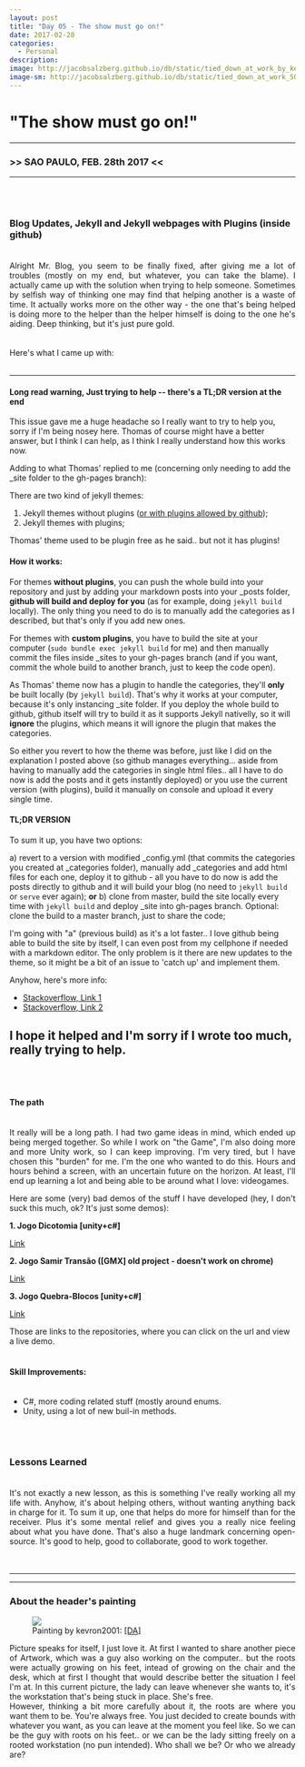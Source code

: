 ```yaml
---
layout: post
title: "Day 05 - The show must go on!"
date: 2017-02-28
categories:
  - Personal
description:
image: http://jacobsalzberg.github.io/db/static/tied_down_at_work_by_kevron2001-db0cihk.jpg
image-sm: http://jacobsalzberg.github.io/db/static/tied_down_at_work_500.jpg
---
```



# "The show must go on!"<br>
---
###  >> SAO PAULO, FEB. 28th 2017 <<
---
<br><br>

### Blog Updates, Jekyll and Jekyll webpages with Plugins (inside github) <br><br>
<div align="justify">
Alright Mr. Blog, you seem to be finally fixed, after giving me a lot of troubles (mostly on my end, but whatever, you can take the blame). I actually came up with the solution when trying to help someone. Sometimes by selfish way of thinking one may find that helping another is a waste of time. It actually works more on the other way - the one that's being helped is doing more to the helper than the helper himself is doing to the one he's aiding. Deep thinking, but it's just pure gold.

</div>
<br><br>
Here's what I came up with:<br><br>

---
#### Long read warning, Just trying to help -- there's a TL;DR version at the end

This issue gave me a huge headache so I really want to try to help you, sorry if I'm being nosey here. Thomas of course might have a better answer, but I think I can help, as I think I really understand how this works now. 

Adding to what Thomas' replied to me (concerning only needing to add the _site folder to the gh-pages branch):

There are two kind of jekyll themes:
1) Jekyll themes without plugins ([or with plugins allowed by github](https://help.github.com/articles/adding-jekyll-plugins-to-a-github-pages-site/));
2) Jekyll themes with plugins;

Thomas' theme used to be plugin free as he said.. but not it has plugins!

#### How it works: 

For themes **without plugins**, you can push the whole build into your repository and just by adding your markdown posts into your _posts folder, **github will build and deploy for you** (as for example, doing `jekyll build` locally). The only thing you need to do is to manually add the categories as I described, but that's only if you add new ones.

For themes with **custom plugins**, you have to build the site at your computer (`sudo bundle exec jekyll build` for me) and then manually commit the files inside _sites to your gh-pages branch (and if you want, commit the whole build to another branch, just to keep the code open).

As Thomas' theme now has a plugin to handle the categories, they'll **only** be built locally (by `jekyll build`). That's why it works at your computer, because it's only instancing _site folder. If you deploy the whole build to github, github itself will try to build it as it supports Jekyll nativelly, so it will **ignore** the plugins, which means it will ignore the plugin that makes the categories.

So either you revert to how the theme was before, just like I did on the explanation I posted above (so github manages everything... aside from having to manually add the categories in single html files.. all I have to do now is add the posts and it gets instantly deployed) or you use the current version (with plugins), build it manually on console and upload it every single time.

#### TL;DR VERSION
To sum it up, you have two options:

a) revert to a version with modified _config.yml (that commits the categories you created at _categories folder), manually add _categories and add html files for each one, deploy it to github - all you have to do now is add the posts directly to github and it will build your blog (no need to `jekyll build` or `serve` ever again);
**or**
b) clone from master, build the site locally every time with `jekyll build` and deploy _site into gh-pages branch. Optional: clone the build to a master branch, just to share the code;

I'm going with "a" (previous build) as it's a lot faster.. I love github being able to build the site by itself, I can even post from my cellphone if needed with a markdown editor.
The only problem is it there are new updates to the theme, so it might be a bit of an issue to 'catch up' and implement them.

Anyhow, here's more info:
* [Stackoverflow, Link 1](http://stackoverflow.com/questions/31871433/why-put-the-site-directory-of-a-jekyll-site-in-gitignore)
* [Stackoverflow, Link 2](http://stackoverflow.com/questions/28249255/how-do-i-configure-github-to-use-non-supported-jekyll-site-plugins/28252200#28252200)

I hope it helped and I'm sorry if I wrote too much, really trying to help.
<br>
---

<br><br>

#### The path<br><br>
<div align="justify">
It really will be a long path. I had two game ideas in mind, which ended up being merged together. So while I work on "the Game", I'm also doing more and more Unity work, so I can keep improving. I'm very tired, but I have chosen this "burden" for me. I'm the one who wanted to do this. Hours and hours behind a screen, with an uncertain future on the horizon. At least, I'll end up learning a lot and being able to be around what I love: videogames.

Here are some (very) bad demos of the stuff I have developed (hey, I don't suck this much, ok? It's just some demos):<br>
</div>

**1. Jogo Dicotomia [unity+c#]**

[Link](https://github.com/jacobsalzberg/Jogo-Dicotomia-UI)

**2. Jogo Samir Transão ([GMX] old project - doesn't work on chrome)**

[Link](https://github.com/jacobsalzberg/Jogo-Samir-Transao)

**3. Jogo Quebra-Blocos [unity+c#]**

[Link](https://github.com/jacobsalzberg/Jogo-Quebra-Blocos)

Those are links to the repositories, where you can click on the url and view a live demo.
<br><br>

#### Skill Improvements:<br><br>

* C#, more coding related stuff (mostly around enums.
* Unity, using a lot of new buil-in methods.

<br><br>

### Lessons Learned<br><br>
<div align="justify">
It's not exactly a new lesson, as this is something I've really working all my life with. Anyhow, it's about helping others, without wanting anything back in charge for it. To sum it up, one that helps do more for himself than for the receiver. Plus it's some mental relief and gives you a really nice feeling about what you have done. That's also a huge landmark concerning open-source. It's good to help, good to collaborate, good to work together.
</div>
<br><br>



***
***
### About the header's painting 

<figure>
  <img src="http://jacobsalzberg.github.io/db/static/tied_down_at_work_by_kevron2001-db0cihk.jpg" />
  <figcaption>Painting by kevron2001:  <a href="http://www.deviantart.com/art/Tied-down-at-work-665711768" title="Deviant"> [DA]</a> </figcaption>
</figure>

<div align="justify">
Picture speaks for itself, I just love it. At first I wanted to share another piece of Artwork, which was a guy also working on the computer.. but the roots were actually growing on his feet, intead of growing on the chair and the desk, which at first I thought that would describe better the situation I feel I'm at. In this current picture, the lady can leave whenever she wants to, it's the workstation that's being stuck in place. She's free.
<br>
However, thinking a bit more carefully about it, the roots are where you want them to be. You're always free. You just decided to create bounds with whatever you want, as you can leave at the moment you feel like. So we can be the guy with roots on his feet.. or we can be the lady sitting freely on a rooted workstation (no pun intended). Who shall we be? Or who we already are?
</div>

